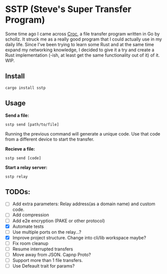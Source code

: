 # SSTP (Steve's Super Transfer Program) 

Some time ago I came across [Croc](https://github.com/schollz/croc), a file transfer program written in Go by schollz. It struck me as a really good program that I could actually use in my daily life.
Since I've been trying to learn some Rust and at the same time expand my networking knowledge, I decided to give it a try and create a Rust implementation (-ish, at least get the same functionality out of it) of it. WIP.

## Install
```
cargo install sstp
```

## Usage
**Send a file:**
```
sstp send [path/to/file]
```
Running the previous command will generate a unique code. Use that code from a different device to start the transfer.

**Recieve a file:**
```
sstp send [code]
```

**Start a relay server:**
```
sstp relay
```

## TODOs:
- [ ] Add extra parameters: Relay address(as a domain name) and custom code.
- [ ] Add compression
- [ ] Add e2e encryption (PAKE or other protocol)
- [x] Automate tests
- [ ] Use multiple ports on the relay...?
- [x] Improve project structure. Change into cli/lib workspace maybe?
- [ ] Fix room cleanup
- [ ] Resume interrupted transfers
- [ ] Move away from JSON. Capnp Proto?
- [ ] Support more than 1 file transfers.
- [ ] Use Defeault trait for params?
